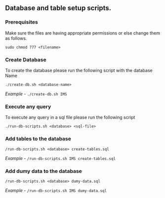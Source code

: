 ## Database and table setup scripts.

### Prerequisites

Make sure the files are having appropriate permissions or else change them as follows.

```
sudo chmod 777 <filename>
```

### Create Database

To create the database please run the following script with the database Name

```
./create-db.sh <database-name>
```

_Example_ - `./create-db.sh IMS`

### Execute any query

To execute any query in a sql file please run the following script

```
./run-db-scripts.sh <database> <sql-file>
```

### Add tables to the database

```
/run-db-scripts.sh <database> create-tables.sql
```

_Example_ - `/run-db-scripts.sh IMS create-tables.sql`

### Add dumy data to the database

```
/run-db-scripts.sh <database> dumy-data.sql
```

_Example_ - `/run-db-scripts.sh IMS dumy-data.sql`
